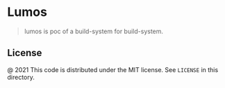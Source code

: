 # Lumos 

> lumos is poc of a build-system for build-system.

License
---

@ 2021 This code is distributed under the MIT license. See `LICENSE` in this directory.

